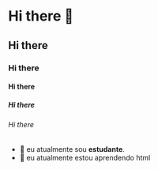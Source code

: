 # Hi there 👋
## Hi there
### Hi there
#### Hi there
##### Hi there
###### Hi there






- 🔭 eu atualmente sou **estudante**.
- 🌱 eu atualmente estou aprendendo html


